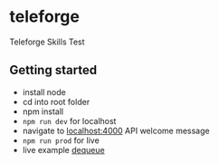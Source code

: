 # teleforge
Teleforge Skills Test

## Getting started
- install node
- cd into root folder
- npm install
- `npm run dev` for localhost
- navigate to [localhost:4000](localhost:4000) API welcome message
- `npm run prod` for live
- live example [dequeue](https://master.d3g5q7cqdv8lro.amplifyapp.com/)
